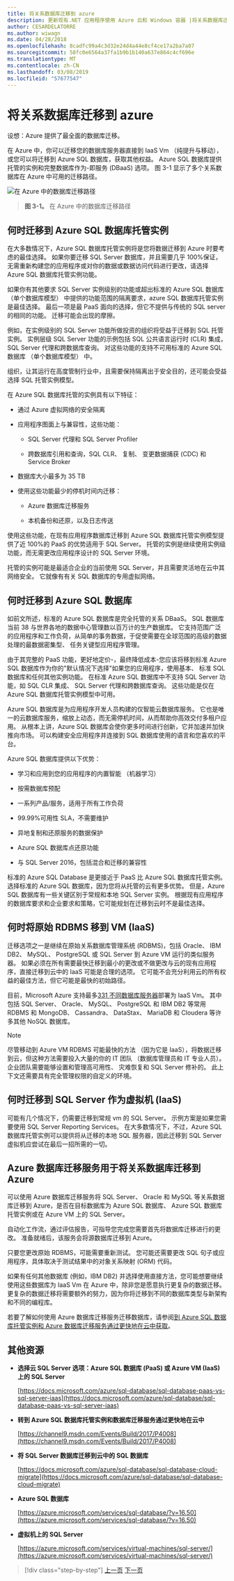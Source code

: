 ```yaml
---
title: 将关系数据库迁移到 azure
description: 更新现有.NET 应用程序使用 Azure 云和 Windows 容器 |将关系数据库迁移到 azure
author: CESARDELATORRE
ms.author: wiwagn
ms.date: 04/28/2018
ms.openlocfilehash: 8cadfc99a4c3d32e24d4a44e8cf4ce17a2ba7a07
ms.sourcegitcommit: 58fc0e6564a37fa1b9b1b140a637e864c4cf696e
ms.translationtype: MT
ms.contentlocale: zh-CN
ms.lasthandoff: 03/08/2019
ms.locfileid: "57677547"
---
```

# <a name="migrate-your-relational-databases-to-azure"></a>将关系数据库迁移到 azure

设想：Azure 提供了最全面的数据库迁移。

在 Azure 中，你可以迁移您的数据库服务器直接到 IaaS Vm （纯提升与移动），或您可以将迁移到 Azure SQL 数据库，获取其他权益。 Azure SQL 数据库提供托管的实例和完整数据库作为-即服务 (DBaaS) 选项。 图 3-1 显示了多个关系数据库在 Azure 中可用的迁移路径。

![在 Azure 中的数据库迁移路径](./media/image3-1.png)

> **图 3-1。** 在 Azure 中的数据库迁移路径

## <a name="when-to-migrate-to-azure-sql-database-managed-instance"></a>何时迁移到 Azure SQL 数据库托管实例

在大多数情况下，Azure SQL 数据库托管实例将是您将数据迁移到 Azure 时要考虑的最佳选择。 如果你要迁移 SQL Server 数据库，并且需要几乎 100%保证，无需重新构建您的应用程序或对你的数据或数据访问代码进行更改，请选择 Azure SQL 数据库托管实例功能。

如果你有其他要求 SQL Server 实例级别的功能或超出标准的 Azure SQL 数据库 （单个数据库模型） 中提供的功能范围的隔离要求，azure SQL 数据库托管实例是最佳选择。 最后一项是最 PaaS 面向的选择，但它不提供与传统的 SQL server 的相同的功能。 迁移可能会出现的摩擦。

例如，在实例级别的 SQL Server 功能所做投资的组织将受益于迁移到 SQL 托管实例。 实例层级 SQL Server 功能的示例包括 SQL 公共语言运行时 (CLR) 集成，SQL Server 代理和跨数据库查询。 对这些功能的支持不可用标准的 Azure SQL 数据库 （单个数据库模型） 中。

组织，让其运行在高度管制行业中，且需要保持隔离出于安全目的，还可能会受益选择 SQL 托管实例模型。

在 Azure SQL 数据库托管的实例具有以下特征：

- 通过 Azure 虚拟网络的安全隔离

- 应用程序图面上与兼容性，这些功能：

  - SQL Server 代理和 SQL Server Profiler

  - 跨数据库引用和查询，SQL CLR、 复制、 变更数据捕获 (CDC) 和 Service Broker

- 数据库大小最多为 35 TB

- 使用这些功能最少的停机时间内迁移：

  - Azure 数据库迁移服务

  - 本机备份和还原，以及日志传送

使用这些功能，在现有应用程序数据库迁移到 Azure SQL 数据库托管实例模型提供了近 100%的 PaaS 的优势适用于 SQL Server。 托管的实例是继续使用实例级功能，而无需更改应用程序设计的 SQL Server 环境。

托管的实例可能是最适合企业的当前使用 SQL Server，并且需要灵活地在云中其网络安全。 它就像有有关 SQL 数据库的专用虚拟网络。

## <a name="when-to-migrate-to-azure-sql-database"></a>何时迁移到 Azure SQL 数据库

如前文所述，标准的 Azure SQL 数据库是完全托管的关系 DBaaS。 SQL 数据库当前 38 与世界各地的数据中心管理数以百万计的生产数据库。 它支持范围广泛的应用程序和工作负荷，从简单的事务数据，于促使需要在全球范围的高级的数据处理的最数据密集型、 任务关键型应用程序管理。

由于其完整的 PaaS 功能，更好地定价-，最终降低成本-您应该将移到标准 Azure SQL 数据库作为你的"默认情况下选择"如果您的应用程序，使用基本、 标准 SQL 数据库和任何其他实例功能。 在标准 Azure SQL 数据库中不支持 SQL Server 功能，如 SQL CLR 集成、 SQL Server 代理和跨数据库查询。 这些功能是仅在 Azure SQL 数据库托管实例模型中可用。

Azure SQL 数据库是为应用程序开发人员构建的仅智能云数据库服务。 它也是唯一的云数据库服务，缩放上动态，而无需停机时间，从而帮助你高效交付多租户应用。 从根本上讲，Azure SQL 数据库会使你更多时间进行创新，它并加速并加快推向市场。 可以构建安全应用程序并连接到 SQL 数据库使用的语言和您喜欢的平台。

Azure SQL 数据库提供以下优势：

- 学习和应用到您的应用程序的内置智能 （机器学习）

- 按需数据库预配

- 一系列产品/服务，适用于所有工作负荷

- 99.99%可用性 SLA，不需要维护

- 异地复制和还原服务的数据保护

- Azure SQL 数据库点还原功能

- 与 SQL Server 2016，包括混合和迁移的兼容性

标准的 Azure SQL Database 是更接近于 PaaS 比 Azure SQL 数据库托管实例。 选择标准的 Azure SQL 数据库，因为您将从托管的云有更多优势。 但是，Azure SQL 数据库有一些关键区别于常规和本地 SQL Server 实例。 根据现有应用程序的数据库要求和企业要求和策略，它可能规划在迁移到云时不是最佳选择。

## <a name="when-to-move-your-original-rdbms-to-a-vm-iaas"></a>何时将原始 RDBMS 移到 VM (IaaS)

迁移选项之一是继续在原始关系数据库管理系统 (RDBMS)，包括 Oracle、 IBM DB2、 MySQL、 PostgreSQL 或 SQL Server 到 Azure VM 运行的类似服务器。 如果必须在所有需要最快迁移到最小的更改或不做更改与云的现有应用程序，直接迁移到云中的 IaaS 可能是合理的选项。 它可能不会充分利用云的所有权益的最佳方法，但它可能是最快的初始路径。

目前，Microsoft Azure 支持最多[331 不同数据库服务器](https://azuremarketplace.microsoft.com/en-us/marketplace/apps/category/databases?page=1&subcategories=databases-all)部署为 IaaS Vm。 其中包括 SQL Server、 Oracle、 MySQL、 PostgreSQL 和 IBM DB2 等常用 RDBMS 和 MongoDB、 Cassandra、 DataStax、 MariaDB 和 Cloudera 等许多其他 NoSQL 数据库。

> [!NOTE]
> 尽管移动到 Azure VM RDBMS 可能最快的方法 （因为它是 IaaS），将数据迁移到云，但这种方法需要投入大量的你的 IT 团队 （数据库管理员和 IT 专业人员）。 企业团队需要能够设置和管理高可用性、 灾难恢复和 SQL Server 修补的。 此上下文还需要具有完全管理权限的自定义的环境。

## <a name="when-to-migrate-to-sql-server-as-a-vm-iaas"></a>何时迁移到 SQL Server 作为虚拟机 (IaaS)

可能有几个情况下，仍需要迁移到常规 vm 的 SQL Server。 示例方案是如果您需要使用 SQL Server Reporting Services。 在大多数情况下，不过，Azure SQL 数据库托管实例可以提供将从迁移的本地 SQL 服务器，因此迁移到 SQL Server 虚拟机应尝试在最后一招所需的一切。

## <a name="use-azure-database-migration-service-to-migrate-your-relational-databases-to-azure"></a>Azure 数据库迁移服务用于将关系数据库迁移到 Azure 

可以使用 Azure 数据库迁移服务将 SQL Server、 Oracle 和 MySQL 等关系数据库迁移到 Azure，是否在目标数据库为 Azure SQL 数据库、 Azure SQL 数据库托管实例或在 Azure VM 上的 SQL Server。

自动化工作流，通过评估报告，可指导您完成您需要首先将数据库迁移进行的更改。 准备就绪后，该服务会将源数据库迁移到 Azure。

只要您更改原始 RDBMS，可能需要重新测试。 您可能还需要更改 SQL 句子或应用程序，具体取决于测试结果中的对象关系映射 (ORM) 代码。

如果有任何其他数据库 (例如，IBM DB2) 并选择使用直接方法，您可能想要继续使用这些数据库为 IaaS Vm 在 Azure 中，除非您是愿意执行更复杂的数据迁移。 更复杂的数据迁移将需要额外的努力，因为你将迁移到不同的数据库类型与新架构和不同的编程库。

若要了解如何使用 Azure 数据库迁移服务迁移数据库，请参阅[到 Azure SQL 数据库托管实例和 Azure 数据库迁移服务通过更快地在云中获取](https://channel9.msdn.com/Events/Build/2017/P4008)。

## <a name="additional-resources"></a>其他资源

- **选择云 SQL Server 选项：Azure SQL 数据库 (PaaS) 或 Azure VM (IaaS) 上的 SQL Server**

    [https://docs.microsoft.com/azure/sql-database/sql-database-paas-vs-sql-server-iaas](https://docs.microsoft.com/azure/sql-database/sql-database-paas-vs-sql-server-iaas)

- **转到 Azure SQL 数据库托管实例和数据库迁移服务通过更快地在云中**

    [https://channel9.msdn.com/Events/Build/2017/P4008](https://channel9.msdn.com/Events/Build/2017/P4008)

- **将 SQL Server 数据库迁移到云中的 SQL 数据库**

    [https://docs.microsoft.com/azure/sql-database/sql-database-cloud-migrate](https://docs.microsoft.com/azure/sql-database/sql-database-cloud-migrate)

- **Azure SQL 数据库**

    [https://azure.microsoft.com/services/sql-database/?v=16.50](https://azure.microsoft.com/services/sql-database/?v=16.50)

- **虚拟机上的 SQL Server**

    [https://azure.microsoft.com/services/virtual-machines/sql-server/](https://azure.microsoft.com/services/virtual-machines/sql-server/)

> [!div class="step-by-step"]
> [上一页](lift-and-shift-existing-apps-azure-iaas.md)
> [下一页](modernize-existing-apps-to-cloud-optimized/index.md)
